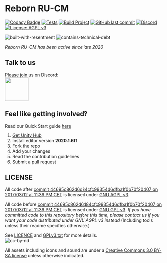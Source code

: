 # Reborn RU-CM
[![Codacy Badge](https://app.codacy.com/project/badge/Grade/052e45816e6d46b8bc12b7e07bc021a5)](https://www.codacy.com/gh/Reborn-RU-CM/Reborn-RU-CM/dashboard?utm_source=github.com&amp;utm_medium=referral&amp;utm_content=Reborn-RU-CM/Reborn-RU-CM&amp;utm_campaign=Badge_Grade)
[![Tests](https://github.com/Reborn-RU-CM/Reborn-RU-CM/workflows/Tests/badge.svg)](https://github.com/Reborn-RU-CM/Reborn-RU-CM/actions?query=workflow%3ATests)
[![Build Project](https://github.com/Reborn-RU-CM/Reborn-RU-CM/workflows/Build%20Project/badge.svg?branch=develop)](https://github.com/Reborn-RU-CM/Reborn-RU-CM/actions?query=workflow%3ABuild+branch%3Adevelop)
[![GitHub last commit](https://img.shields.io/github/last-commit/Reborn-RU-CM/unitystation.svg)](https://github.com/Reborn-RU-CM/Reborn-RU-CM/commits/develop)
[![Discord](https://img.shields.io/discord/273774715741667329.svg)](https://discord.gg/5sRAqd8xmk)
[![License: AGPL v3](https://img.shields.io/badge/License-AGPL%20v3-blue.svg)](https://www.gnu.org/licenses/agpl-3.0)

![built-with-resentment](http://forthebadge.com/images/badges/built-with-resentment.svg)
![contains-technical-debt](http://forthebadge.com/images/badges/contains-technical-debt.svg)

_Reborn RU-CM has been active since late 2020_

## Talk to us
Please join us on Discord:  
[<img src="https://www.seoclerk.com/pics/want57772-1PlHGI1515438378.png" width="75">](https://discord.gg/5sRAqd8xmk)

## Feel like getting involved?
Read our Quick Start guide [here](https://unitystation.github.io/unitystation/contribution-guides/Starting-contribution/)
1. [Get Unity Hub](https://unity3d.com/get-unity/download)
2. Install editor version **2020.1.6f1**
3. Fork the repo
4. Add your changes
5. Read the contribution guidelines
6. Submit a pull request

## LICENSE

All code after [commit 44695c862d6d84cfc99354d6dfba1f0b70f20407 on 2017/03/12 at 11:39 PM CET](https://github.com/unitystation/unitystation/commit/44695c862d6d84cfc99354d6dfba1f0b70f20407) is licensed under [GNU AGPL v3](https://www.gnu.org/licenses/agpl-3.0.html).

All code before [commit 44695c862d6d84cfc99354d6dfba1f0b70f20407 on 2017/03/12 at 11:39 PM CET](https://github.com/unitystation/unitystation/commit/44695c862d6d84cfc99354d6dfba1f0b70f20407) is licensed under [GNU GPL v3](https://www.gnu.org/licenses/gpl-3.0.html).
_If you have committed code to this repository before this time, please contact us if you want your code distributed under GNU AGPL v3 instead_
(Including tools unless their readme specifies otherwise.)

See [LICENCE](https://github.com/unitystation/unitystation/blob/develop/LICENSE) and [GPLv3.txt](https://github.com/unitystation/unitystation/blob/develop/docs/GPLv3.txt) for more details.  
![cc-by-nd](http://forthebadge.com/images/badges/cc-by-nd.svg)

All assets including icons and sound are under a [Creative Commons 3.0 BY-SA license](https://creativecommons.org/licenses/by-sa/3.0/) unless otherwise indicated.
